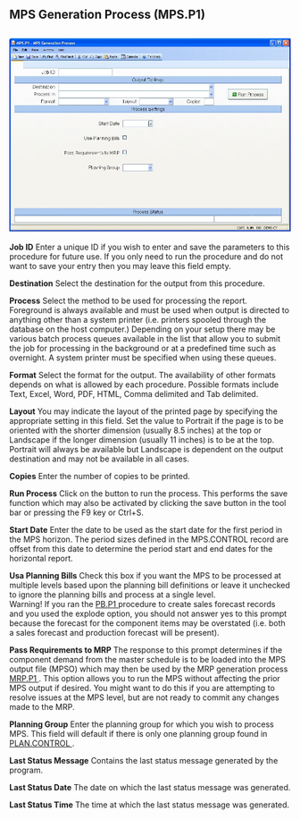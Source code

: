 ##  MPS Generation Process (MPS.P1)

<PageHeader />

##

![](./MPS-P1-1.jpg)

**Job ID** Enter a unique ID if you wish to enter and save the parameters to
this procedure for future use. If you only need to run the procedure and do
not want to save your entry then you may leave this field empty.  
  
**Destination** Select the destination for the output from this procedure.  
  
**Process** Select the method to be used for processing the report. Foreground
is always available and must be used when output is directed to anything other
than a system printer (i.e. printers spooled through the database on the host
computer.) Depending on your setup there may be various batch process queues
available in the list that allow you to submit the job for processing in the
background or at a predefined time such as overnight. A system printer must be
specified when using these queues.  
  
**Format** Select the format for the output. The availability of other formats
depends on what is allowed by each procedure. Possible formats include Text,
Excel, Word, PDF, HTML, Comma delimited and Tab delimited.  
  
**Layout** You may indicate the layout of the printed page by specifying the
appropriate setting in this field. Set the value to Portrait if the page is to
be oriented with the shorter dimension (usually 8.5 inches) at the top or
Landscape if the longer dimension (usually 11 inches) is to be at the top.
Portrait will always be available but Landscape is dependent on the output
destination and may not be available in all cases.  
  
**Copies** Enter the number of copies to be printed.  
  
**Run Process** Click on the button to run the process. This performs the save
function which may also be activated by clicking the save button in the tool
bar or pressing the F9 key or Ctrl+S.  
  
**Start Date** Enter the date to be used as the start date for the first
period in the MPS horizon. The period sizes defined in the MPS.CONTROL record
are offset from this date to determine the period start and end dates for the
horizontal report.  
  
**Usa Planning Bills** Check this box if you want the MPS to be processed at
multiple levels based upon the planning bill definitions or leave it unchecked
to ignore the planning bills and process at a single level.  
Warning! If you ran the [ PB.P1 ](../../PB-P1/README.md) procedure to create sales forecast records and you used the explode option, you should not answer yes to this prompt because the forecast for the component items may be overstated (i.e. both a sales forecast and production forecast will be present).   
  
**Pass Requirements to MRP** The response to this prompt determines if the component demand from the master schedule is to be loaded into the MPS output file (MPSO) which may then be used by the MRP generation process [ MRP.P1 ](../../MRP-P1/README.md) . This option allows you to run the MPS without affecting the prior MPS output if desired. You might want to do this if you are attempting to resolve issues at the MPS level, but are not ready to commit any changes made to the MRP.   
  
**Planning Group** Enter the planning group for which you wish to process MPS. This field will default if there is only one planning group found in [ PLAN.CONTROL ](../../../MFG-ENTRY/PLAN-CONTROL/README.md) .   
  
**Last Status Message** Contains the last status message generated by the
program.  
  
**Last Status Date** The date on which the last status message was generated.  
  
**Last Status Time** The time at which the last status message was generated.  
  
  
<badge text= "Version 8.10.57" vertical="middle" />

<PageFooter />